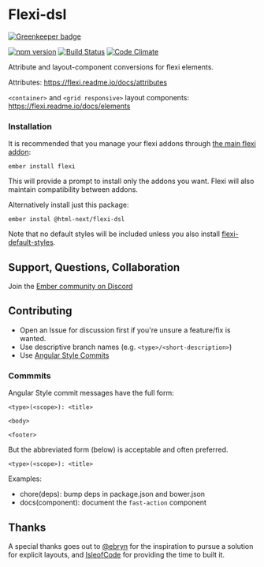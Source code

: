 # Flexi-dsl

[![Greenkeeper badge](https://badges.greenkeeper.io/html-next/flexi-dsl.svg)](https://greenkeeper.io/)

[![npm version](https://badge.fury.io/js/%40html-next%2Fflexi-dsl.svg)](https://badge.fury.io/js/%40html-next%2Fflexi-dsl)
[![Build Status](https://travis-ci.org/html-next/flexi-dsl.svg)](https://travis-ci.org/html-next/flexi-dsl)
[![Code Climate](https://codeclimate.com/github/html-next/flexi-dsl/badges/gpa.svg)](https://codeclimate.com/github/html-next/flexi-dsl)

Attribute and layout-component conversions for flexi elements.

Attributes: https://flexi.readme.io/docs/attributes

`<container>` and `<grid responsive>` layout components: https://flexi.readme.io/docs/elements

### Installation

It is recommended that you manage your flexi addons through [the main flexi addon](https://github.com/html-next/flexi):

```cli
ember install flexi
```

This will provide a prompt to install only the addons you want. Flexi will also maintain
compatibility between addons.

Alternatively install just this package:

```cli
ember instal @html-next/flexi-dsl
```

Note that no default styles will be included unless you also install [flexi-default-styles](https://github.com/html-next/flexi-default-styles).

## Support, Questions, Collaboration

Join the [Ember community on Discord](https://discord.gg/zT3asNS)

## Contributing

 - Open an Issue for discussion first if you're unsure a feature/fix is wanted.
 - Use descriptive branch names (e.g. `<type>/<short-description>`)
 - Use [Angular Style Commits](https://github.com/angular/angular.js/blob/v1.4.8/CONTRIBUTING.md#commit)

### Commmits

Angular Style commit messages have the full form:

 ```cli
 <type>(<scope>): <title>

 <body>

 <footer>
 ```

 But the abbreviated form (below) is acceptable and often preferred.

 ```cli
 <type>(<scope>): <title>
 ```

 Examples:

 - chore(deps): bump deps in package.json and bower.json
 - docs(component): document the `fast-action` component

## Thanks

A special thanks goes out to [@ebryn](https://github.com/ebryn) for the
inspiration to pursue a solution for explicit layouts, and [IsleofCode](https://isleofcode.com)
for providing the time to built it.
